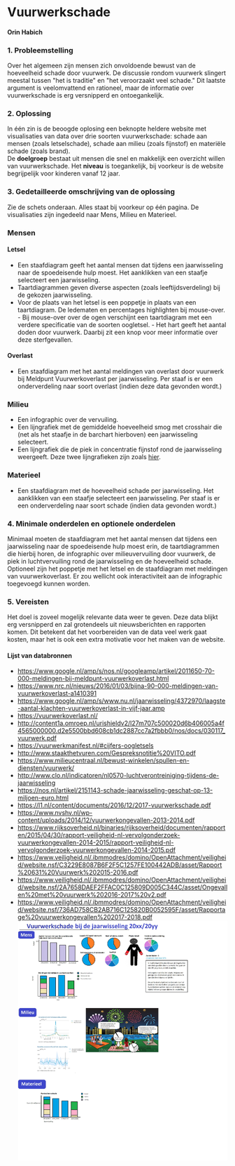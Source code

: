 # Vuurwerkschade 
#### Orin Habich

### 1. Probleemstelling
Over het algemeen zijn mensen zich onvoldoende bewust van de hoeveelheid schade door vuurwerk. 
De discussie rondom vuurwerk slingert meestal tussen "het is traditie" en "het veroorzaakt veel schade."
Dit laatste argument is veelomvattend en rationeel, maar de informatie over vuurwerkschade is erg versnipperd en ontoegankelijk. 

### 2. Oplossing
In één zin is de beoogde oplosing een beknopte heldere website met visualisaties van data over drie soorten vuurwerkschade: schade aan mensen (zoals letselschade), schade aan milieu (zoals fijnstof) en materiële schade (zoals brand).  
De **doelgroep** bestaat uit mensen die snel en makkelijk een overzicht willen van vuurwerkschade. Het **niveau** is toegankelijk, bij voorkeur is de website begrijpelijk voor kinderen vanaf 12 jaar.

### 3. Gedetailleerde omschrijving van de oplossing
Zie de schets onderaan. Alles staat bij voorkeur op één pagina. De visualisaties zijn ingedeeld naar Mens, Milieu en Materieel. 
 ### Mensen
 #### Letsel 

- Een staafdiagram geeft het aantal mensen dat tijdens een jaarwisseling naar de spoedeisende hulp moest. Het aanklikken van een staafje selecteert een jaarwisseling. 
- Taartdiagrammen geven diverse aspecten (zoals leeftijdsverdeling) bij de gekozen jaarwisseling.
- Voor de plaats van het letsel is een poppetje in plaats van een taartdiagram. De ledematen en percentages highlighten bij mouse-over.   - Bij mouse-over over de ogen verschijnt een taartdiagram met een verdere specificatie van de soorten oogletsel. 	                       - Het hart geeft het aantal doden door vuurwerk. Daarbij zit een knop voor meer informatie over deze sterfgevallen.

 ####  Overlast
  - Een staafdiagram met het aantal meldingen van overlast door vuurwerk bij Meldpunt Vuurwerkoverlast per jaarwisseling. Per staaf is er een onderverdeling naar soort overlast (indien deze data gevonden wordt.)

### Milieu
- Een infographic over de vervuiling. 
- Een lijngrafiek met de gemiddelde hoeveelheid smog met crosshair die (net als het staafje in de barchart hierboven) een jaarwisseling selecteert. 
- Een lijngrafiek die de piek in concentratie fijnstof rond de jaarwisseling weergeeft. 
Deze twee lijngrafieken zijn zoals [hier](http://www.clo.nl/indicatoren/nl0570-luchtverontreiniging-tijdens-de-jaarwisseling).

### Materieel
- Een staafdiagram met de hoeveelheid schade per jaarwisseling.  Het aanklikken van een staafje selecteert een jaarwisseling. Per staaf is er een onderverdeling naar soort schade (indien data gevonden wordt.)

### 4. Minimale onderdelen en optionele onderdelen
Minimaal moeten de staafdiagram met het aantal mensen dat tijdens een jaarwisseling naar de spoedeisende hulp moest erin, de taartdiagrammen die hierbij horen, de infographic over milieuvervuiling door vuurwerk, de piek in luchtvervuiling rond de jaarwisseling en de hoeveelheid schade.
Optioneel zijn het poppetje met het letsel en de staafdiagram met meldingen van vuurwerkoverlast. Er zou wellicht ook interactiviteit aan de infographic toegevoegd kunnen worden.

### 5. Vereisten
Het doel is zoveel mogelijk relevante data weer te geven. Deze data blijkt erg versnipperd en zal grotendeels uit nieuwsberichten en rapporten komen. Dit betekent dat het voorbereiden van de data veel werk gaat kosten, maar het is ook een extra motivatie voor het maken van de website.
  #### Lijst van databronnen 
- https://www.google.nl/amp/s/nos.nl/googleamp/artikel/2011650-70-000-meldingen-bij-meldpunt-vuurwerkoverlast.html
- https://www.nrc.nl/nieuws/2016/01/03/bijna-90-000-meldingen-van-vuurwerkoverlast-a1410391
- https://www.google.nl/amp/s/www.nu.nl/jaarwisseling/4372970/laagste-aantal-klachten-vuurwerkoverlast-in-vijf-jaar.amp
- https://vuurwerkoverlast.nl/
- http://content1a.omroep.nl/urishieldv2/l27m707c500020d6b406005a4f4565000000.d2e5500bbd608cb1dc2887cc7a2fbbb0/nos/docs/030117_vuurwerk.pdf
-  https://vuurwerkmanifest.nl/#cijfers-oogletsels	
-  http://www.staakthetvuren.com/Gespreksnotitie%20VITO.pdf
-  https://www.milieucentraal.nl/bewust-winkelen/spullen-en-diensten/vuurwerk/
-  http://www.clo.nl/indicatoren/nl0570-luchtverontreiniging-tijdens-de-jaarwisseling 
- https://nos.nl/artikel/2151143-schade-jaarwisseling-geschat-op-13-miljoen-euro.html
- https://l1.nl/content/documents/2016/12/2017-vuurwerkschade.pdf
- https://www.nvshv.nl/wp-content/uploads/2014/12/vuurwerkongevallen-2013-2014.pdf
- https://www.rijksoverheid.nl/binaries/rijksoverheid/documenten/rapporten/2015/04/30/rapport-veiligheid-nl-vervolgonderzoek-vuurwerkongevallen-2014-2015/rapport-veiligheid-nl-vervolgonderzoek-vuurwerkongevallen-2014-2015.pdf
- https://www.veiligheid.nl/.ibmmodres/domino/OpenAttachment/veiligheid/website.nsf/C3229E8087B6F2F5C1257FE100442ADB/asset/Rapport%20631%20Vuurwerk%202015-2016.pdf
- https://www.veiligheid.nl/.ibmmodres/domino/OpenAttachment/veiligheid/website.nsf/2A7658DAEF2FFAC0C125809D005C344C/asset/Ongevallen%20met%20vuurwerk%202016-2017%20v2.pdf
- https://www.veiligheid.nl/.ibmmodres/domino/OpenAttachment/veiligheid/website.nsf/736AD758CB2AB716C125820B0052595F/asset/Rapportage%20vuurwerkongevallen%202017-2018.pdf
![](doc/schetsWebsite.png)
